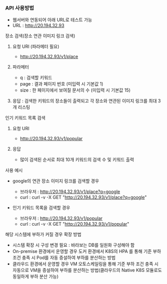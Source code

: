 ### API 사용방법

- 웹서버와 연동되어 아래 URL로 테스트 가능
- URL : http://20.194.32.93

장소 검색(장소 연관 이미지 링크 검색)
1. 요청 URI (파라메터 필요)
    * http://20.194.32.93/v1/place

2. 파라메터
    * q : 검색할 키워드
    * page : 결과 페이지 번호 (미입력 시 기본값 1)
    * size : 한 페이지에서 보여질 문서의 수 (미입력 시 기본값 15)

3. 응답 : 검색한 키워드의 장소들이 출력되고 각 장소와 연관된 이미지 링크를 최대 3개 리스팅

인기 키워드 목록 검색
1. 요청 URI
    * http://20.194.32.93/v1/popular

2. 응답
    * 많이 검색된 순서로 최대 10개 키워드의 검색 수 및 키워드 출력


사용 예시
* google의 연관 장소 이미지 링크를 검색할 경우
  * 브라우저 : http://20.194.32.93/v1/place?q=google
  * curl : curl -v -X GET "http://20.194.32.93/v1/place?q=google"

* 인기 키워드 목록을 검색할 경우
  * 브라우저 : http://20.194.32.93/v1/popular
  * curl : curl -v -X GET "http://20.194.32.93/v1/popular"

해당 시스템에 부하가 커질 경우 확장 방법
* 시스템 확장 시 구성 변경 필요 : 바라보는 DB를 일원화 구성해야 함
* On-premise 환경에서 운영할 경우 도커 환경에서 K8S의 HPA 를 통해 기준 부하 조건 충족 시 Pod를 자동 증설하여 부하를 분산하는 방법
* 클라우드 환경에서 운영할 경우 VM 오토스케일링을 통해 기준 부하 조건 충족 시 자동으로 VM을 증설하여 부하를 분산하는 방법(클라우드의 Native K8S 모듈로도 동일하게 부하 분산 가능)
